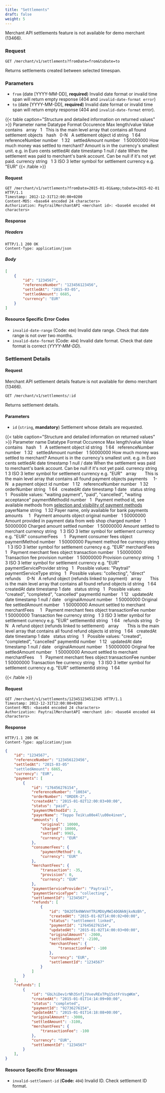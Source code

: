```yaml
---
title: "Settlements"
draft: false
weight: 5
---
```


Merchant API settlements feature is not available for demo merchant (13466).

### Request

```http
GET /merchant/v1/settlements?fromDate=from&toDate=to
```

Returns settlements created between selected timespan.

### Parameters

- `from` (date [YYYY-MM-DD], **required**) Invalid date format or invalid time span will return empty response (404 and `invalid-date-format error`)
- `to` (date [YYYY-MM-DD], **required**) Invalid date format or invalid time span will return empty response (404 and `invalid-date-format` error).

{{< table caption="Structure and detailed information on returned values" >}}
    <thead>
        <tr>
            <th>Parameter name</th>
            <th>Datatype</th>
            <th>Format</th>
            <th>Occurence</th>
            <th>Max length/value</th>
            <th>Value contains</th>
        </tr>
    </thead>
    <tbody>
        <tr>
            <td>&nbsp;</td>
            <td>array</td>
            <td>&nbsp;</td>
            <td>1</td>
            <td>&nbsp;</td>
            <td>This is the main level array that contains all found settlement objects</td>
        </tr>
        <tr>
            <td>&nbsp;</td>
            <td>hash</td>
            <td>&nbsp;</td>
            <td>0-N</td>
            <td>&nbsp;</td>
            <td>A settlement object</td>
        </tr>
        <tr>
            <td>id</td>
            <td>string</td>
            <td>&nbsp;</td>
            <td>1</td>
            <td>64</td>
            <td>&nbsp;</td>
        </tr>
        <tr>
            <td>referenceNumber</td>
            <td>number</td>
            <td>&nbsp;</td>
            <td>1</td>
            <td>32</td>
            <td>&nbsp;</td>
        </tr>
        <tr>
            <td>settledAmount</td>
            <td>number</td>
            <td>&nbsp;</td>
            <td>1</td>
            <td>50000000</td>
            <td>How much money was settled to merchant? Amount is in the currency's smallest unit. e.g. in
                Euro cents</td>
        </tr>
        <tr>
            <td>settledAt</td>
            <td>date</td>
            <td>timestamp</td>
            <td>1</td>
            <td>null / date</td>
            <td>When the settlement was paid to merchant's bank account. Can be null if it's not yet paid.
            </td>
        </tr>
        <tr>
            <td>currency</td>
            <td>string</td>
            <td>&nbsp;</td>
            <td>1</td>
            <td>3</td>
            <td>ISO 3 letter symbol for settlement currency e.g. "EUR"</td>
        </tr>
    </tbody>
{{< /table >}}

#### Request

```http
GET /merchant/v1/settlements?fromDate=2015-01-01&amp;toDate=2015-02-01 HTTP/1.1
Timestamp: 2012-12-31T12:00:00+0200
Content-MD5: <base64 encoded 24 characters>
Authorization: PaytrailMerchantAPI <merchant id>: <base64 encoded 44 characters>
```

#### Response

##### Headers

```http
HTTP/1.1 200 OK
Content-Type: application/json
```

##### Body

```json
[
    {
        "id": "1234567",
        "referenceNumber": "123456123456",
        "settledAt": "2015-03-05",
        "settledAmount": 6685,
        "currency": "EUR"
    }
]
```

#### Resource Specific Error Codes

- `invalid-date-range` (Code: `404`) Invalid date range. Check that date range is not over two months.
- `invalid-date-format` (Code: `404`) Invalid date format. Check that date format is correct (_YYYY-MM-DD_).

### Settlement Details

#### Request

Merchant API settlement details feature is not available for demo merchant (13466).

```http
GET /merchant/v1/settlements/:id
```

Returns settlement details.

#### Parameters

- `id` (`string`, **mandatory**) Settlement whose details are requested.

{{< table caption="Structure and detailed information on returned values" >}}
    <thead>
        <tr>
            <th>Parameter name</th>
            <th>Datatype</th>
            <th>Format</th>
            <th>Occurence</th>
            <th>Max length/value</th>
            <th>Value contains</th>
        </tr>
    </thead>
    <tbody>
        <tr>
            <td>&nbsp;</td>
            <td>hash</td>
            <td>&nbsp;</td>
            <td>1</td>
            <td>&nbsp;</td>
            <td>A settlement object</td>
        </tr>
        <tr>
            <td>id</td>
            <td>string</td>
            <td>&nbsp;</td>
            <td>1</td>
            <td>64</td>
            <td>&nbsp;</td>
        </tr>
        <tr>
            <td>referenceNumber</td>
            <td>number</td>
            <td>&nbsp;</td>
            <td>1</td>
            <td>32</td>
            <td>&nbsp;</td>
        </tr>
        <tr>
            <td>settledAmount</td>
            <td>number</td>
            <td>&nbsp;</td>
            <td>1</td>
            <td>50000000</td>
            <td>How much money was settled to merchant? Amount is in the currency's smallest unit. e.g. in
                Euro cents</td>
        </tr>
        <tr>
            <td>settledAt</td>
            <td>date</td>
            <td>timestamp</td>
            <td>1</td>
            <td>null / date</td>
            <td>When the settlement was paid to merchant's bank account. Can be null if it's not yet paid.
            </td>
        </tr>
        <tr>
            <td>currency</td>
            <td>string</td>
            <td>&nbsp;</td>
            <td>1</td>
            <td>3</td>
            <td>ISO 3 letter symbol for settlement currency e.g. "EUR"</td>
        </tr>
        <tr>
            <td>&nbsp;</td>
            <td>array</td>
            <td>&nbsp;</td>
            <td>&nbsp;</td>
            <td>&nbsp;</td>
            <td>This is the main level array that contains all found payment objects</td>
        </tr>
        <tr>
            <td>payments</td>
            <td>&nbsp;</td>
            <td>&nbsp;</td>
            <td>1-N</td>
            <td>&nbsp;</td>
            <td>a payment object</td>
        </tr>
        <tr>
            <td>id</td>
            <td>number</td>
            <td>&nbsp;</td>
            <td>1</td>
            <td>12</td>
            <td>&nbsp;</td>
        </tr>
        <tr>
            <td>referenceNumber</td>
            <td>number</td>
            <td>&nbsp;</td>
            <td>1</td>
            <td>32</td>
            <td>&nbsp;</td>
        </tr>
        <tr>
            <td>orderNumber</td>
            <td>string</td>
            <td>&nbsp;</td>
            <td>1</td>
            <td>64</td>
            <td>&nbsp;</td>
        </tr>
        <tr>
            <td>createdAt</td>
            <td>date</td>
            <td>timestamp</td>
            <td>1</td>
            <td>date</td>
            <td>&nbsp;</td>
        </tr>
        <tr>
            <td>status</td>
            <td>string</td>
            <td>&nbsp;</td>
            <td>1</td>
            <td>&nbsp;</td>
            <td>
                Possible values:
                "waiting payment",
                "paid",
                "cancelled",
                "waiting acceptance"
            </td>
        </tr>
        <tr>
            <td>paymentMethodId</td>
            <td>number</td>
            <td>&nbsp;</td>
            <td>1</td>
            <td>&nbsp;</td>
            <td>Payment method id, see available methods from <a class="link" href="ch04s04.html"
                    title="4.4.&nbsp;Selection and visibility of payment methods">selection and visibility
                    of payment methods</a></td>
        </tr>
        <tr>
            <td>payerName</td>
            <td>string</td>
            <td>&nbsp;</td>
            <td>1</td>
            <td>32</td>
            <td>Payer name, only available for bank payments</td>
        </tr>
        <tr>
            <td>amounts</td>
            <td>&nbsp;</td>
            <td>&nbsp;</td>
            <td>1</td>
            <td>&nbsp;</td>
            <td>Payment amounts object</td>
        </tr>
        <tr>
            <td>original</td>
            <td>number</td>
            <td>&nbsp;</td>
            <td>1</td>
            <td>50000000</td>
            <td>Amount provided in payment data from web shop</td>
        </tr>
        <tr>
            <td>charged</td>
            <td>number</td>
            <td>&nbsp;</td>
            <td>1</td>
            <td>50000000</td>
            <td>Charged amount</td>
        </tr>
        <tr>
            <td>settled</td>
            <td>number</td>
            <td>&nbsp;</td>
            <td>1</td>
            <td>50000000</td>
            <td>Amount settled to merchant</td>
        </tr>
        <tr>
            <td>currency</td>
            <td>string</td>
            <td>&nbsp;</td>
            <td>1</td>
            <td>3</td>
            <td>ISO 3 letter symbol for settlement currency e.g. "EUR"</td>
        </tr>
        <tr>
            <td>consumerFees</td>
            <td>&nbsp;</td>
            <td>&nbsp;</td>
            <td>1</td>
            <td>&nbsp;</td>
            <td>Payment consumer fees object</td>
        </tr>
        <tr>
            <td>paymentMethod</td>
            <td>number</td>
            <td>&nbsp;</td>
            <td>1</td>
            <td>50000000</td>
            <td>Payment method fee</td>
        </tr>
        <tr>
            <td>currency</td>
            <td>string</td>
            <td>&nbsp;</td>
            <td>1</td>
            <td>3</td>
            <td>ISO 3 letter symbol for settlement currency e.g. "EUR"</td>
        </tr>
        <tr>
            <td>merchantFees</td>
            <td>&nbsp;</td>
            <td>&nbsp;</td>
            <td>1</td>
            <td>&nbsp;</td>
            <td>Payment merchant fees object</td>
        </tr>
        <tr>
            <td>transaction</td>
            <td>number</td>
            <td>&nbsp;</td>
            <td>1</td>
            <td>50000000</td>
            <td>Transaction fee</td>
        </tr>
        <tr>
            <td>provision</td>
            <td>number</td>
            <td>&nbsp;</td>
            <td>1</td>
            <td>50000000</td>
            <td>Provision</td>
        </tr>
        <tr>
            <td>currency</td>
            <td>string</td>
            <td>&nbsp;</td>
            <td>1</td>
            <td>3</td>
            <td>ISO 3 letter symbol for settlement currency e.g. "EUR"</td>
        </tr>
        <tr>
            <td>paymentServiceProvider</td>
            <td>string</td>
            <td>&nbsp;</td>
            <td>1</td>
            <td>&nbsp;</td>
            <td>
                Possible values:
                "Paytrail"
            </td>
        </tr>
        <tr>
            <td>paymentServiceType</td>
            <td>string</td>
            <td>&nbsp;</td>
            <td>1</td>
            <td>&nbsp;</td>
            <td>
                Possible values:
                "collecting",
                "direct"
            </td>
        </tr>
        <tr>
            <td>refunds</td>
            <td>&nbsp;</td>
            <td>&nbsp;</td>
            <td>0-N</td>
            <td>&nbsp;</td>
            <td>A refund object (refunds linked to payment)</td>
        </tr>
        <tr>
            <td>&nbsp;</td>
            <td>array</td>
            <td>&nbsp;</td>
            <td>&nbsp;</td>
            <td>&nbsp;</td>
            <td>This is the main level array that contains all found refund objects</td>
        </tr>
        <tr>
            <td>id</td>
            <td>string</td>
            <td>&nbsp;</td>
            <td>1</td>
            <td>64</td>
            <td>&nbsp;</td>
        </tr>
        <tr>
            <td>createdAt</td>
            <td>date</td>
            <td>timestamp</td>
            <td>1</td>
            <td>date</td>
            <td>&nbsp;</td>
        </tr>
        <tr>
            <td>status</td>
            <td>string</td>
            <td>&nbsp;</td>
            <td>1</td>
            <td>&nbsp;</td>
            <td>
                Possible values:
                "created",
                "completed",
                "cancelled"
            </td>
        </tr>
        <tr>
            <td>paymentId</td>
            <td>number</td>
            <td>&nbsp;</td>
            <td>1</td>
            <td>12</td>
            <td>&nbsp;</td>
        </tr>
        <tr>
            <td>updatedAt</td>
            <td>date</td>
            <td>timestamp</td>
            <td>1</td>
            <td>null / date</td>
            <td>&nbsp;</td>
        </tr>
        <tr>
            <td>originalAmount</td>
            <td>number</td>
            <td>&nbsp;</td>
            <td>1</td>
            <td>50000000</td>
            <td>Original fee</td>
        </tr>
        <tr>
            <td>settledAmount</td>
            <td>number</td>
            <td>&nbsp;</td>
            <td>1</td>
            <td>50000000</td>
            <td>Amount settled to merchant</td>
        </tr>
        <tr>
            <td>merchantFees</td>
            <td>&nbsp;</td>
            <td>&nbsp;</td>
            <td>1</td>
            <td>&nbsp;</td>
            <td>Payment merchant fees object</td>
        </tr>
        <tr>
            <td>transactionFee</td>
            <td>number</td>
            <td>&nbsp;</td>
            <td>1</td>
            <td>50000000</td>
            <td>Transaction fee</td>
        </tr>
        <tr>
            <td>currency</td>
            <td>string</td>
            <td>&nbsp;</td>
            <td>1</td>
            <td>3</td>
            <td>ISO 3 letter symbol for settlement currency e.g. "EUR"</td>
        </tr>
        <tr>
            <td>settlementId</td>
            <td>string</td>
            <td>&nbsp;</td>
            <td>1</td>
            <td>64</td>
            <td>&nbsp;</td>
        </tr>
        <tr>
            <td>refunds</td>
            <td>string</td>
            <td>&nbsp;</td>
            <td>0-N</td>
            <td>&nbsp;</td>
            <td>A refund object (refunds linked to settlement)</td>
        </tr>
        <tr>
            <td>&nbsp;</td>
            <td>array</td>
            <td>&nbsp;</td>
            <td>&nbsp;</td>
            <td>&nbsp;</td>
            <td>This is the main level array that contains all found refund objects</td>
        </tr>
        <tr>
            <td>id</td>
            <td>string</td>
            <td>&nbsp;</td>
            <td>1</td>
            <td>64</td>
            <td>&nbsp;</td>
        </tr>
        <tr>
            <td>createdAt</td>
            <td>date</td>
            <td>timestamp</td>
            <td>1</td>
            <td>date</td>
            <td>&nbsp;</td>
        </tr>
        <tr>
            <td>status</td>
            <td>string</td>
            <td>&nbsp;</td>
            <td>1</td>
            <td>&nbsp;</td>
            <td>
                Possible values:
                "created",
                "completed",
                "cancelled"
            </td>
        </tr>
        <tr>
            <td>paymentId</td>
            <td>number</td>
            <td>&nbsp;</td>
            <td>1</td>
            <td>12</td>
            <td>&nbsp;</td>
        </tr>
        <tr>
            <td>updatedAt</td>
            <td>date</td>
            <td>timestamp</td>
            <td>1</td>
            <td>null / date</td>
            <td>&nbsp;</td>
        </tr>
        <tr>
            <td>originalAmount</td>
            <td>number</td>
            <td>&nbsp;</td>
            <td>1</td>
            <td>50000000</td>
            <td>Original fee</td>
        </tr>
        <tr>
            <td>settledAmount</td>
            <td>number</td>
            <td>&nbsp;</td>
            <td>1</td>
            <td>50000000</td>
            <td>Amount settled to merchant</td>
        </tr>
        <tr>
            <td>merchantFees</td>
            <td>&nbsp;</td>
            <td>&nbsp;</td>
            <td>1</td>
            <td>&nbsp;</td>
            <td>Payment merchant fees object</td>
        </tr>
        <tr>
            <td>transactionFee</td>
            <td>number</td>
            <td>&nbsp;</td>
            <td>1</td>
            <td>50000000</td>
            <td>Transaction fee</td>
        </tr>
        <tr>
            <td>currency</td>
            <td>string</td>
            <td>&nbsp;</td>
            <td>1</td>
            <td>3</td>
            <td>ISO 3 letter symbol for settlement currency e.g. "EUR"</td>
        </tr>
        <tr>
            <td>settlementId</td>
            <td>string</td>
            <td>&nbsp;</td>
            <td>1</td>
            <td>64</td>
            <td>&nbsp;</td>
        </tr>
    </tbody>
</table>
{{< /table >}}

#### Request

```http
GET /merchant/v1/settlements/123451234512345 HTTP/1.1
Timestamp: 2012-12-31T12:00:00+0200
Content-MD5: <base64 encoded 24 characters>
Authorization: PaytrailMerchantAPI <merchant id>: <base64 encoded 44 characters>
```

#### Response

```http
HTTP/1.1 200 OK
Content-Type: application/json
```

```json
{
    "id": "1234567",
    "referenceNumber": "123456123456",
    "settledAt": "2015-03-05"
    "settledAmount": 6865,
    "currency": "EUR",
    "payments": [
        {
            "id": "176456276154",
            "referenceNumber": "10034",
            "orderNumber": "ORDER-2",
            "createdAt": "2015-01-02T12:00:03+00:00",
            "status": "paid",
            "paymentMethodId": 2,
            "payerName": "Teppo Teik\u00e4l\u00e4inen",
            "amounts": {
                "original": 10000,
                "charged": 10000,
                "settled": 9965,
                "currency": "EUR"
            },
            "consumerFees": {
                "paymentMethod": 0,
                "currency": "EUR"
            },
            "merchantFees": {
                "transaction": -35,
                "provision": 0,
                "currency": "EUR"
            },
            "paymentServiceProvider": "Paytrail",
            "paymentServiceType": "collecting",
            "settlementId": "1234567",
            "refunds": [
                {
                    "id": "DA2OTA4NWVmYTRiMDUyMWI4OGNkNjkxNzBh",
                    "createdAt": "2015-01-02T14:00:02+00:00",
                    "status": "settlement linked",
                    "paymentId": "176456276154",
                    "updatedAt": "2015-01-02T14:00:03+00:00",
                    "originalAmount": -2000,
                    "settledAmount": -2100,
                    "merchantFees": {
                        "transactionFee": -100
                    },
                    "currency": "EUR",
                    "settlementId": "1234567"
                }
            ]
        }
    ],
    "refunds": [
        {
            "id": "GbLhiDev1rNh3SnfjJVvevRExTPq15stFrVsqWKm",
            "createdAt": "2015-01-01T14:14:09+00:00",
            "status": "completed",
            "paymentId": "92736276154",
            "updatedAt": "2015-01-01T14:18:08+00:00",
            "originalAmount": -3000,
            "settledAmount": -3100,
            "merchantFees": {
                "transactionFee": -100
            },
            "currency": "EUR",
            "settlementId": "1234567"
        }
    ],
}
```

#### Resource Specific Error Messages

- `invalid-settlement-id` (**Code:** `404`) Invalid ID. Check settlement ID format.

